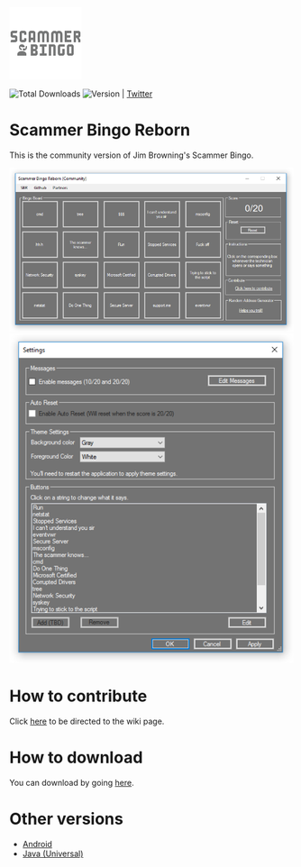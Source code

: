 ![Logo](ScammerBingo128.png)

![Total Downloads](https://img.shields.io/github/downloads/JoeTheHuman/Scammer-Bingo-Reborn/total.svg?style=flat) ![Version](https://img.shields.io/badge/Version-1.4.1.1-brightgreen.svg?style=flat) | [Twitter](http://twitter.com/scammerbr)

# Scammer Bingo Reborn

This is the community version of Jim Browning's Scammer Bingo.


![Screenshot](screenshot.png)
![Screenshot](screenshot2.png)

# How to contribute

Click [here](https://github.com/JoeTheHuman/Scammer-Bingo-Reborn/wiki/How-to-contribute) to be directed to the wiki page.

# How to download

You can download by going [here](https://github.com/JoeTheHuman/Scammer-Bingo-Reborn/releases).

# Other versions 

- [Android](https://play.google.com/store/apps/details?id=com.xelitexirish.scammerbingo)
- [Java (Universal)](https://github.com/TCDG/scammer-bingo-desktop-java)

